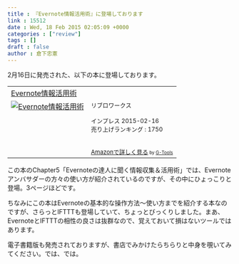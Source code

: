 ```yaml
---
title : 『Evernote情報活用術』に登場しております
link : 15512
date : Wed, 18 Feb 2015 02:05:09 +0000
categories : ["review"]
tags : []
draft : false
author : 倉下忠憲
---
```


2月16日に発売された、以下の本に登場しております。

<table  border="0" cellpadding="5"><tr><td colspan="2"><a href="http://www.amazon.co.jp/Evernote%E6%83%85%E5%A0%B1%E6%B4%BB%E7%94%A8%E8%A1%93-%E3%83%AA%E3%83%96%E3%83%AD%E3%83%AF%E3%83%BC%E3%82%AF%E3%82%B9/dp/4844337483%3FSubscriptionId%3D15SMZCTB9V8NGR2TW082%26tag%3Drashita1000-22%26linkCode%3Dxm2%26camp%3D2025%26creative%3D165953%26creativeASIN%3D4844337483" target="_blank">Evernote情報活用術</a><img src="http://www.assoc-amazon.jp/e/ir?t=rashita1000-22&l=ur2&o=9" width="1" height="1" style="border: none;" alt="" /></td></tr><tr><td valign="top"><a href="http://www.amazon.co.jp/Evernote%E6%83%85%E5%A0%B1%E6%B4%BB%E7%94%A8%E8%A1%93-%E3%83%AA%E3%83%96%E3%83%AD%E3%83%AF%E3%83%BC%E3%82%AF%E3%82%B9/dp/4844337483%3FSubscriptionId%3D15SMZCTB9V8NGR2TW082%26tag%3Drashita1000-22%26linkCode%3Dxm2%26camp%3D2025%26creative%3D165953%26creativeASIN%3D4844337483" target="_blank"><img src="http://ecx.images-amazon.com/images/I/51f7CO%2Bq4kL._SL160_.jpg" border="0" alt="Evernote情報活用術" /></a></td><td valign="top"><font size="-1">リブロワークス <br /><br />インプレス  2015-02-16<br />売り上げランキング : 1750<br /><br /><br /><a href="http://www.amazon.co.jp/Evernote%E6%83%85%E5%A0%B1%E6%B4%BB%E7%94%A8%E8%A1%93-%E3%83%AA%E3%83%96%E3%83%AD%E3%83%AF%E3%83%BC%E3%82%AF%E3%82%B9/dp/4844337483%3FSubscriptionId%3D15SMZCTB9V8NGR2TW082%26tag%3Drashita1000-22%26linkCode%3Dxm2%26camp%3D2025%26creative%3D165953%26creativeASIN%3D4844337483" target="_blank">Amazonで詳しく見る</a></font><font size="-2"> by <a href="http://www.goodpic.com/mt/aws/index.html" >G-Tools</a></font></td></tr></table>

この本のChapter5「Evernoteの達人に聞く情報収集＆活用術」では、Evernoteアンバサダーの方々の使い方が紹介されているのですが、その中にひょっこりと登場。3ページほどです。

ちなみにこの本はEvernoteの基本的な操作方法〜使い方までを紹介する本なのですが、さらっとIFTTTも登場していて、ちょっとびっくりしました。まあ、EvernoteとIFTTTの相性の良さは抜群なので、覚えておいて損はないツールではあります。

電子書籍版も発売されておりますが、書店でみかけたらちらりと中身を覗いてみてください。では、では。